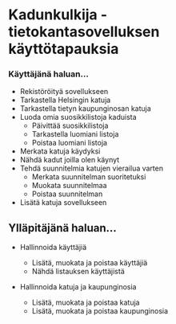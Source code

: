 # Kadunkulkija - tietokantasovelluksen käyttötapauksia

### Käyttäjänä haluan...

* Rekistöröityä sovellukseen
* Tarkastella Helsingin katuja
* Tarkastella tietyn kaupunginosan katuja
* Luoda omia suosikkilistoja kaduista
  * Päivittää suosikkilistoja
  * Tarkastella luomiani listoja
  * Poistaa luomiani listoja
* Merkata katuja käydyksi
* Nähdä kadut joilla olen käynyt
* Tehdä suunnitelmia katujen vierailua varten
  * Merkata suunnitelman suoritetuksi
  * Muokata suunnitelmaa
  * Poistaa suunnitelman
* Lisätä katuja sovellukseen

## Ylläpitäjänä haluan...

* Hallinnoida käyttäjiä
  * Lisätä, muokata ja poistaa käyttäjiä
  * Nähdä listauksen käyttäjistä

* Hallinnoida katuja ja kaupunginosia
  * Lisätä, muokata ja poistaa katuja
  * Lisätä, muokata ja poistaa kaupunginosia
